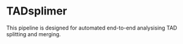 # TADsplimer

This pipeline is designed for automated end-to-end analysising TAD splitting and merging. 
